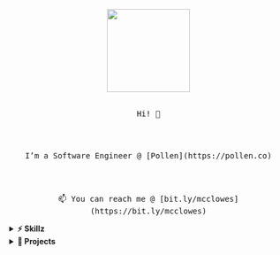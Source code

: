 <div align="center">
  <img src="https://gph.is/g/EGdXqpJ" width="150px">
  <br><br>

  <samp>
    <p>Hi! 👋</p>
    <br><br>
    <p>I’m a Software Engineer @ [Pollen](https://pollen.co)</p>
    <br><br>
    <p>📫 You can reach me @ [bit.ly/mcclowes](https://bit.ly/mcclowes)</p>
  </samp>
</div>

<details>
  <summary><b>⚡️ Skillz</b></summary>
  <p>Product Engineer. Delivery Management trained, Product Owner aspiring long-term. Diverse software and design background, and experience as a founder of a client-facing business. User-oriented developer.</p>
  <p><b>Technical skills:</b> React (Hooks, Context, GraphQL), Jest/Enzyme, React Native, CSS (Styled-Components, SASS), Agile, Figma/Sketch/Adobe CS</p>
</details>

<details>
  <summary><b>🔧 Projects</b></summary>  
  <p>🌱 I’m currently learning [TypeScript](https://www.typescriptlang.org/docs/)</p>
  <p>🏓 For fun, I'm dabbling in Unity</p>
</details>
